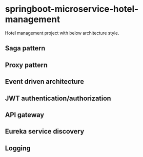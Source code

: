 # springboot-microservice-hotel-management
Hotel management project with below architecture style. 

## Saga pattern
## Proxy pattern
## Event driven architecture
## JWT authentication/authorization 
## API gateway
## Eureka service discovery
## Logging 
